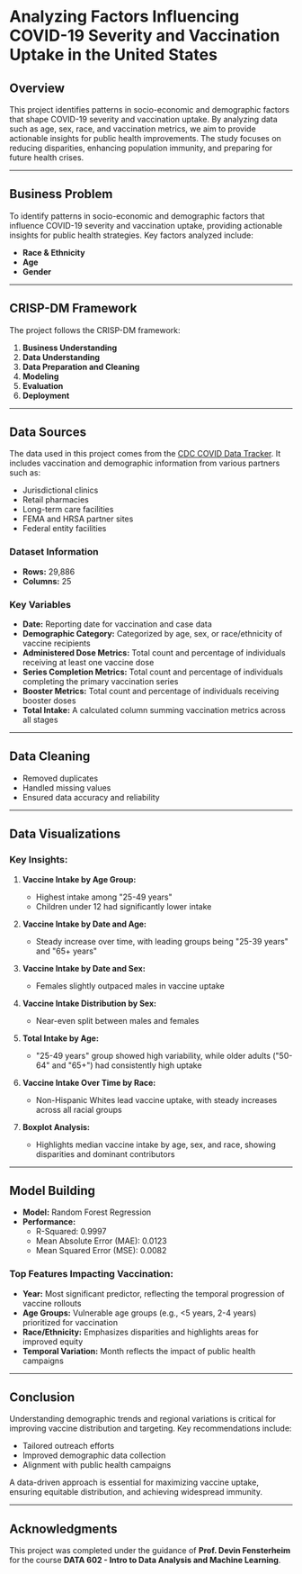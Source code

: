 # Analyzing Factors Influencing COVID-19 Severity and Vaccination Uptake in the United States

## Overview
This project identifies patterns in socio-economic and demographic factors that shape COVID-19 severity and vaccination uptake. By analyzing data such as age, sex, race, and vaccination metrics, we aim to provide actionable insights for public health improvements. The study focuses on reducing disparities, enhancing population immunity, and preparing for future health crises.

---

## Business Problem
To identify patterns in socio-economic and demographic factors that influence COVID-19 severity and vaccination uptake, providing actionable insights for public health strategies. Key factors analyzed include:

- **Race & Ethnicity**
- **Age**
- **Gender**

---

## CRISP-DM Framework
The project follows the CRISP-DM framework:

1. **Business Understanding**
2. **Data Understanding**
3. **Data Preparation and Cleaning**
4. **Modeling**
5. **Evaluation**
6. **Deployment**

---

## Data Sources
The data used in this project comes from the [CDC COVID Data Tracker](https://data.cdc.gov/Vaccinations/COVID-19-Vaccination-Demographics-in-the-United-St/km4m-vcsb/about_data). It includes vaccination and demographic information from various partners such as:

- Jurisdictional clinics
- Retail pharmacies
- Long-term care facilities
- FEMA and HRSA partner sites
- Federal entity facilities

### Dataset Information
- **Rows:** 29,886
- **Columns:** 25

### Key Variables
- **Date:** Reporting date for vaccination and case data
- **Demographic Category:** Categorized by age, sex, or race/ethnicity of vaccine recipients
- **Administered Dose Metrics:** Total count and percentage of individuals receiving at least one vaccine dose
- **Series Completion Metrics:** Total count and percentage of individuals completing the primary vaccination series
- **Booster Metrics:** Total count and percentage of individuals receiving booster doses
- **Total Intake:** A calculated column summing vaccination metrics across all stages

---

## Data Cleaning
- Removed duplicates
- Handled missing values
- Ensured data accuracy and reliability

---

## Data Visualizations

### Key Insights:
1. **Vaccine Intake by Age Group:**
   - Highest intake among "25-49 years"
   - Children under 12 had significantly lower intake

2. **Vaccine Intake by Date and Age:**
   - Steady increase over time, with leading groups being "25-39 years" and "65+ years"

3. **Vaccine Intake by Date and Sex:**
   - Females slightly outpaced males in vaccine uptake

4. **Vaccine Intake Distribution by Sex:**
   - Near-even split between males and females

5. **Total Intake by Age:**
   - "25-49 years" group showed high variability, while older adults ("50-64" and "65+") had consistently high uptake

6. **Vaccine Intake Over Time by Race:**
   - Non-Hispanic Whites lead vaccine uptake, with steady increases across all racial groups

7. **Boxplot Analysis:**
   - Highlights median vaccine intake by age, sex, and race, showing disparities and dominant contributors

---

## Model Building
- **Model:** Random Forest Regression
- **Performance:**
  - R-Squared: 0.9997
  - Mean Absolute Error (MAE): 0.0123
  - Mean Squared Error (MSE): 0.0082

### Top Features Impacting Vaccination:
- **Year:** Most significant predictor, reflecting the temporal progression of vaccine rollouts
- **Age Groups:** Vulnerable age groups (e.g., <5 years, 2-4 years) prioritized for vaccination
- **Race/Ethnicity:** Emphasizes disparities and highlights areas for improved equity
- **Temporal Variation:** Month reflects the impact of public health campaigns

---

## Conclusion
Understanding demographic trends and regional variations is critical for improving vaccine distribution and targeting. Key recommendations include:

- Tailored outreach efforts
- Improved demographic data collection
- Alignment with public health campaigns

A data-driven approach is essential for maximizing vaccine uptake, ensuring equitable distribution, and achieving widespread immunity.

---

## Acknowledgments
This project was completed under the guidance of **Prof. Devin Fensterheim** for the course **DATA 602 - Intro to Data Analysis and Machine Learning**.
